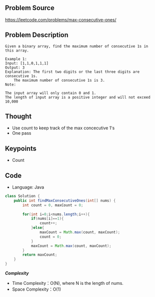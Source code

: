 ## Problem Source
https://leetcode.com/problems/max-consecutive-ones/

## Problem Description
```
Given a binary array, find the maximum number of consecutive 1s in this array.

Example 1:
Input: [1,1,0,1,1,1]
Output: 3
Explanation: The first two digits or the last three digits are consecutive 1s.
    The maximum number of consecutive 1s is 3.
Note:

The input array will only contain 0 and 1.
The length of input array is a positive integer and will not exceed 10,000
```

## Thought
- Use count to keep track of the max concecutive 1's
- One pass

## Keypoints
- Count


## Code
* Language: Java

```Java
class Solution {
    public int findMaxConsecutiveOnes(int[] nums) {
        int count = 0, maxCount = 0;
        
        for(int i=0;i<nums.length;i++){
            if(nums[i]==1){
                count++;
            }else{
                maxCount = Math.max(count, maxCount);
                count = 0;
            }
            maxCount = Math.max(count, maxCount);
        }
        return maxCount;
    }
}
```

***Complexity***

- Time Complexity：O(N), where N is the length of nums.
- Space Complexity：O(1)
